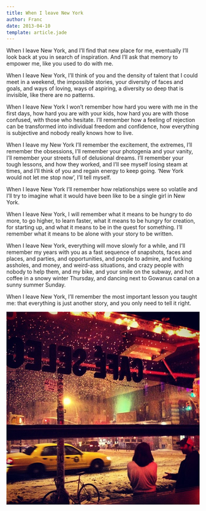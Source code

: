 ```yaml
---
title: When I leave New York
author: Franc
date: 2013-04-10
template: article.jade
---
```


When I leave New York, and I’ll find that new place for me, eventually I’ll look back at you in search of inspiration. And I’ll ask that memory to empower me, like you used to do with me.

<span class="more"></span>

When I leave New York, I’ll think of you and the density of talent that I could meet in a weekend, the impossible stories, your diversity of faces and goals, and ways of loving, ways of aspiring, a diversity so deep that is invisible, like there are no patterns.

When I leave New York I won’t remember how hard you were with me in the first days, how hard you are with your kids, how hard you are with those confused, with those who hesitate. I’ll remember how a feeling of rejection can be transformed into individual freedom and confidence, how everything is subjective and nobody really knows how to live.

When I leave my New York I’ll remember the excitement, the extremes, I’ll remember the obsessions, I’ll remember your photogenia and your vanity, I’ll remember your streets full of delusional dreams. I’ll remember your tough lessons, and how they worked, and I’ll see myself losing steam at times, and I’ll think of you and regain energy to keep going. ‘New York would not let me stop now’, I’ll tell myself.

When I leave New York I’ll remember how relationships were so volatile and I’ll try to imagine what it would have been like to be a single girl in New York.

When I leave New York, I will remember what it means to be hungry to do more, to go higher, to learn faster, what it means to be hungry for creation, for starting up, and what it means to be in the quest for something. I’ll remember what it means to be alone with your story to be written.

When I leave New York, everything will move slowly for a while, and I’ll remember my years with you as a fast sequence of snapshots, faces and places, and parties, and opportunities, and people to admire, and fucking assholes, and money, and weird-ass situations, and crazy people with nobody to help them, and my bike, and your smile on the subway, and hot coffee in a snowy winter Thursday, and dancing next to Gowanus canal on a sunny summer Sunday.

When I leave New York, I’ll remember the most important lesson you taught me: that everything is just another story, and you only need to tell it right.

![Snow NYC](snownyc.png)
